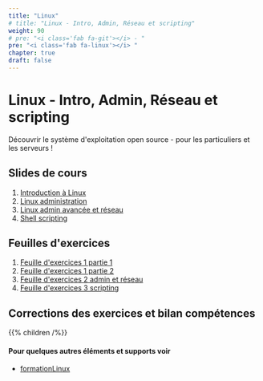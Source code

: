 ```yaml
---
title: "Linux"
# title: "Linux - Intro, Admin, Réseau et scripting"
weight: 90
# pre: "<i class='fab fa-git'></i> - "
pre: "<i class='fab fa-linux'></i> "
chapter: true
draft: false
---
```


# Linux - Intro, Admin, Réseau et scripting

Découvrir le système d'exploitation open source - pour les particuliers et les serveurs !

## Slides de cours

1. [Introduction à Linux](../../pdfs/slides1_introduction_a_linux.pdf)
1. [Linux administration](../../pdfs/slides2_linux_administration.pdf)
1. [Linux admin avancée et réseau](../../pdfs/slides3_administration_avancee_reseau.pdf)
1. [Shell scripting](../../pdfs/slides4_shell_scripting.pdf)

## Feuilles d'exercices

1. [Feuille d'exercices 1 partie 1](../../pdfs/exo_1_partie1_bases.pdf)
1. [Feuille d'exercices 1 partie 2](../../pdfs/exo_1_partie2_bases.pdf)
1. [Feuille d'exercices 2 admin et réseau](../../pdfs/exo_2_adminetreseau.pdf)
1. [Feuille d'exercices 3 scripting](../../pdfs/exo_3_scripting.pdf)

## Corrections des exercices et bilan compétences


{{% children /%}}

#### Pour quelques autres éléments et supports voir

- [formationLinux](https://dismorphia.info/documents/formationLinux/)
